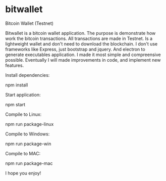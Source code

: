 # bitwallet
Bitcoin Wallet (Testnet)

Bitwallet is a bitcoin wallet application. The purpose is demonstrate how work the bitcoin transactions. All transactions are made in Testnet. Is a lightweight wallet and don't need to download the blockchain. 
I don't use frameworks like Express, just bootstrap and jquery. And electron to generate executables application.
I made it most simple and compreensive possible. Eventually I will made improvements in code, and implement new features. 

Install dependencies:

npm install


Start application:

npm start


Compile to Linux:

npm run package-linux


Compile to Windows:

npm run package-win


Compile to MAC:

npm run package-mac


I hope you enjoy!





